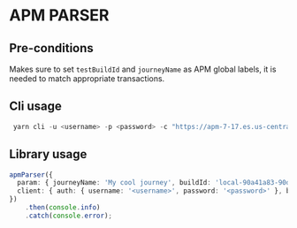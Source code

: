 # APM PARSER

## Pre-conditions
Makes sure to set `testBuildId` and `journeyName` as APM global labels, it is needed to match appropriate transactions.

## Cli usage
```typescript
 yarn cli -u <username> -p <password> -c "https://apm-7-17.es.us-central1.gcp.cloud.es.io:9243" -b "local-90a41a83-90da-487b-a6be-4713a9ad18d8" -n "My cool journey"
```


## Library usage

```typescript
apmParser({
  param: { journeyName: 'My cool journey', buildId: 'local-90a41a83-90da-487b-a6be-4713a9ad18d8'},
  client: { auth: { username: '<username>', password: '<password>' }, baseURL: '<esCLusterUrl>' },
})
    .then(console.info)
    .catch(console.error);
```

